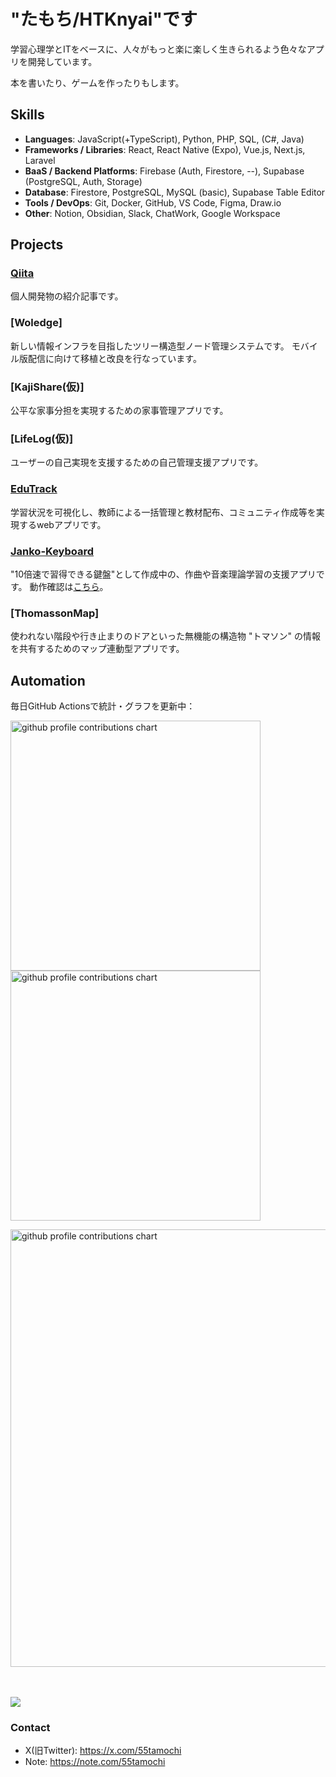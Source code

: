 # "たもち/HTKnyai"です
学習心理学とITをベースに、人々がもっと楽に楽しく生きられるよう色々なアプリを開発しています。</p>
本を書いたり、ゲームを作ったりもします。

## Skills
- **Languages**: JavaScript(+TypeScript), Python, PHP, SQL, (C#, Java)
- **Frameworks / Libraries**: React, React Native (Expo), Vue.js, Next.js, Laravel
- **BaaS / Backend Platforms**: Firebase (Auth, Firestore, --), Supabase (PostgreSQL, Auth, Storage)
- **Database**: Firestore, PostgreSQL, MySQL (basic), Supabase Table Editor
- **Tools / DevOps**: Git, Docker, GitHub, VS Code, Figma, Draw.io
- **Other**: Notion, Obsidian, Slack, ChatWork, Google Workspace

## Projects
### [Qiita](https://qiita.com/HTKnyai/items/7e229a295fdcf764446d)
個人開発物の紹介記事です。
### [Woledge]
新しい情報インフラを目指したツリー構造型ノード管理システムです。
モバイル版配信に向けて移植と改良を行なっています。
### [KajiShare(仮)]
公平な家事分担を実現するための家事管理アプリです。
### [LifeLog(仮)]
ユーザーの自己実現を支援するための自己管理支援アプリです。
### [EduTrack](https://github.com/HTKnyai/EduTrack)
学習状況を可視化し、教師による一括管理と教材配布、コミュニティ作成等を実現するwebアプリです。
### [Janko-Keyboard](https://github.com/HTKnyai/janko-midi)
"10倍速で習得できる鍵盤"として作成中の、作曲や音楽理論学習の支援アプリです。
動作確認は[こちら](https://htknyai.github.io/janko-midi/)。
### [ThomassonMap]
使われない階段や行き止まりのドアといった無機能の構造物 "トマソン" の情報を共有するためのマップ連動型アプリです。
## Automation
毎日GitHub Actionsで統計・グラフを更新中：

<p align="left">
  <picture>
        <source media="(prefers-color-scheme: dark)"  srcset="output/metrics.base.svg" width="400" />
	<source media="(prefers-color-scheme: light)" srcset="output/metrics.base.svg" width="400" />
	<img alt="github profile contributions chart"    src="https://raw.githubusercontent.com/HTKNyai/HTKNyai/output-3d-contrib/day.svg" />
  </picture>
  <picture>
   	<source media="(prefers-color-scheme: dark)"  srcset="output/details.svg" width="400" />
	<source media="(prefers-color-scheme: light)" srcset="output/details.svg" width="400" />
	<img alt="github profile contributions chart"    src="https://raw.githubusercontent.com/HTKNyai/HTKNyai/output-3d-contrib/day.svg" />
  </picture>
</p>

<p align="left" >
	<picture>
	  <source media="(prefers-color-scheme: dark)"  srcset="profile-3d-contrib/profile-night-rainbow.svg" width="700" />
	  <source media="(prefers-color-scheme: light)" srcset="profile-3d-contrib/profile-season-animate.svg" width="700" />
	  <img alt="github profile contributions chart"    src="https://raw.githubusercontent.com/HTKNyai/HTKNyai/output-3d-contrib/day.svg" />
	</picture>
</p>　

<p align="left">

<img src="https://github-profile-trophy.vercel.app/?username=HTKNyai&theme=juicyfresh&no-bg=true" />

### Contact
- X(旧Twitter): https://x.com/55tamochi
- Note: https://note.com/55tamochi

